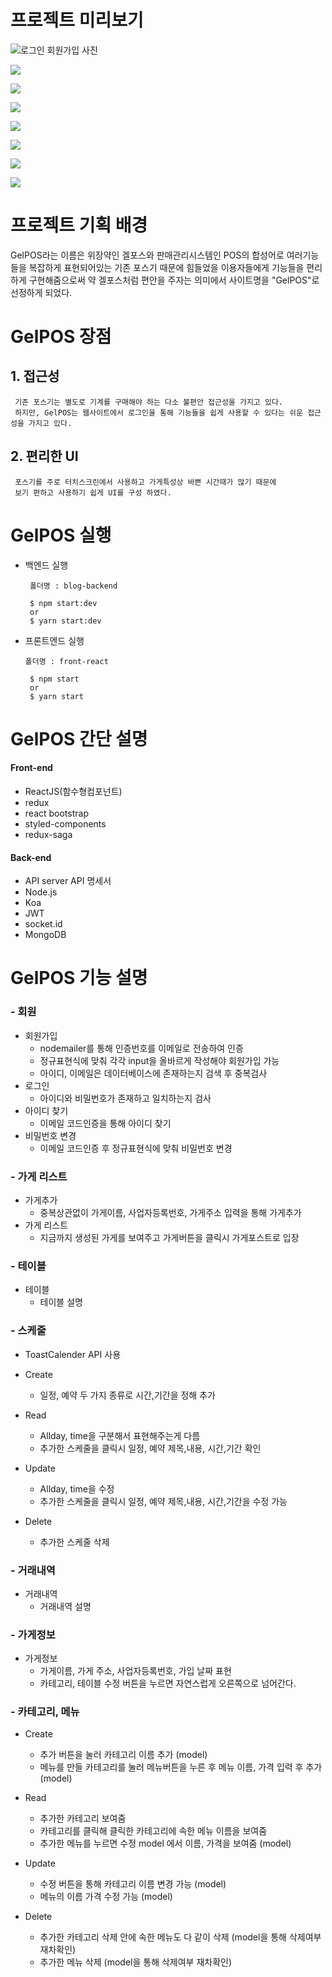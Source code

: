 # 프로젝트 미리보기

<img src="https://user-images.githubusercontent.com/68889162/103621333-6428d700-4f78-11eb-9d53-a2524cf8e843.png" title="로그인 회원가입 사진" alt="로그인 회원가입 사진"></img>

<img src="https://user-images.githubusercontent.com/68889162/103621613-d00b3f80-4f78-11eb-86f0-5986af745445.png" ></img>

<img src="https://user-images.githubusercontent.com/68889162/103621714-f630df80-4f78-11eb-80d9-ba9c9bc7d522.png"></img>

<img src="https://user-images.githubusercontent.com/68889162/103621778-0fd22700-4f79-11eb-9318-4034bf6a7551.png"></img>

<img src="https://user-images.githubusercontent.com/68889162/103621837-27111480-4f79-11eb-86ca-2d89c2e459b0.png"></img>

<img src="https://user-images.githubusercontent.com/68889162/103621909-4ad45a80-4f79-11eb-8b63-1ea0ad6d79d5.png"></img>

<img src="https://user-images.githubusercontent.com/68889162/103621928-4f990e80-4f79-11eb-8182-3ee543f39eee.png"></img>

<img src="https://user-images.githubusercontent.com/68889162/103621934-51fb6880-4f79-11eb-8cf6-66aa675f60ae.png"></img>

# 프로젝트 기획 배경

GelPOS라는 이름은 위장약인 겔포스와 판매관리시스템인 POS의 합성어로 여러기능들을 복잡하게 표현되어있는 기존
포스기 때문에 힘들었을 이용자들에게 기능들을 편리하게 구현해줌으로써 약 겔포스처럼 편안을 주자는 의미에서 사이트명을
"GelPOS"로 선정하게 되었다.

# GelPOS 장점

## 1. 접근성

```
 기존 포스기는 별도로 기계를 구매해야 하는 다소 불편안 접근성을 가지고 있다.
 하지만, GelPOS는 웹사이트에서 로그인을 통해 기능들을 쉽게 사용할 수 있다는 쉬운 접근성을 가지고 있다.
```

## 2. 편리한 UI

```
 포스기를 주로 터치스크린에서 사용하고 가게특성상 바쁜 시간때가 많기 때문에
 보기 편하고 사용하기 쉽게 UI를 구성 하였다.
```

# GelPOS 실행

- 백엔드 실행

  ```
   폴더명 : blog-backend

   $ npm start:dev
   or
   $ yarn start:dev
  ```

- 프론트엔드 실행

  ```
  폴더명 : front-react

   $ npm start
   or
   $ yarn start
  ```

# GelPOS 간단 설명

#### Front-end

- ReactJS(함수형컴포넌트)
- redux
- react bootstrap
- styled-components
- redux-saga

#### Back-end

- API server API 명세서
- Node.js
- Koa
- JWT
- socket.id
- MongoDB

# GelPOS 기능 설명

### - 회원

- 회원가입
  - nodemailer를 통해 인증번호를 이메일로 전송하여 인증
  - 정규표현식에 맞춰 각각 input을 올바르게 작성해야 회원가입 가능
  - 아이디, 이메일은 데이터베이스에 존재하는지 검색 후 중복검사
- 로그인
  - 아이디와 비밀번호가 존재하고 일치하는지 검사
- 아이디 찾기
  - 이메일 코드인증을 통해 아이디 찾기
- 비밀번호 변경
  - 이메일 코드인증 후 정규표현식에 맞춰 비밀번호 변경

### - 가게 리스트

- 가게추가
  - 중복상관없이 가게이름, 사업자등록번호, 가게주소 입력을 통해 가게추가
- 가게 리스트
  - 지금까지 생성된 가게를 보여주고 가게버튼을 클릭시 가게포스트로 입장

### - 테이블

- 테이블
  - 테이블 설명

### - 스케줄

- ToastCalender API 사용

- Create

  - 일정, 예약 두 가지 종류로 시간,기간을 정해 추가

- Read

  - Allday, time을 구분해서 표현해주는게 다름
  - 추가한 스케줄을 클릭시 일정, 예약 제목,내용, 시간,기간 확인

- Update

  - Allday, time을 수정
  - 추가한 스케줄을 클릭시 일정, 예약 제목,내용, 시간,기간을 수정 가능

- Delete
  - 추가한 스케줄 삭제

### - 거래내역

- 거래내역
  - 거래내역 설명

### - 가게정보

- 가게정보
  - 가게이름, 가게 주소, 사업자등록번호, 가입 날짜 표현
  - 카테고리, 테이블 수정 버튼을 누르면 자연스럽게 오른쪽으로 넘어간다.

### - 카테고리, 메뉴

- Create

  - 추가 버튼을 눌러 카테고리 이름 추가 (model)
  - 메뉴를 만들 카테고리를 눌러 메뉴버튼을 누른 후 메뉴 이름, 가격 입력 후 추가 (model)

- Read

  - 추가한 카테고리 보여줌
  - 카테고리를 클릭해 클릭한 카테고리에 속한 메뉴 이름을 보여줌
  - 추가한 메뉴를 누르면 수정 model 에서 이름, 가격을 보여줌 (model)

- Update

  - 수정 버튼을 통해 카테고리 이름 변경 가능 (model)
  - 메뉴의 이름 가격 수정 가능 (model)

- Delete
  - 추가한 카테고리 삭제 안에 속한 메뉴도 다 같이 삭제 (model을 통해 삭제여부 재차확인)
  - 추가한 메뉴 삭제 (model을 통해 삭제여부 재차확인)
